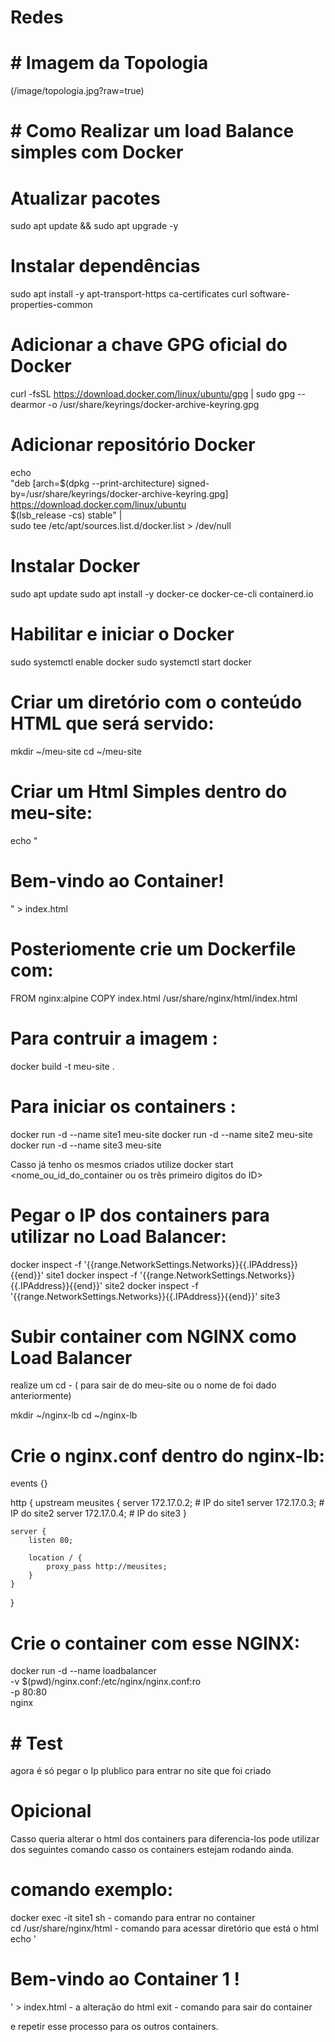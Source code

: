 # Redes


# # Imagem da Topologia 
(/image/topologia.jpg?raw=true)


# # Como Realizar um load Balance simples com Docker

# Atualizar pacotes
sudo apt update && sudo apt upgrade -y

# Instalar dependências
sudo apt install -y apt-transport-https ca-certificates curl software-properties-common

# Adicionar a chave GPG oficial do Docker
curl -fsSL https://download.docker.com/linux/ubuntu/gpg | sudo gpg --dearmor -o /usr/share/keyrings/docker-archive-keyring.gpg

# Adicionar repositório Docker
echo \
  "deb [arch=$(dpkg --print-architecture) signed-by=/usr/share/keyrings/docker-archive-keyring.gpg] \
  https://download.docker.com/linux/ubuntu \
  $(lsb_release -cs) stable" | \
  sudo tee /etc/apt/sources.list.d/docker.list > /dev/null

# Instalar Docker
sudo apt update
sudo apt install -y docker-ce docker-ce-cli containerd.io

# Habilitar e iniciar o Docker
sudo systemctl enable docker
sudo systemctl start docker


# Criar um diretório com o conteúdo HTML que será servido:
mkdir ~/meu-site
cd ~/meu-site

# Criar um Html Simples dentro do meu-site:
echo "<h1>Bem-vindo ao Container!</h1>" > index.html

# Posteriomente crie um Dockerfile com:
FROM nginx:alpine
COPY index.html /usr/share/nginx/html/index.html

# Para contruir a imagem :
docker build -t meu-site .

# Para iniciar os containers :
docker run -d --name site1 meu-site
docker run -d --name site2 meu-site
docker run -d --name site3 meu-site

Casso já tenho os mesmos criados utilize 
docker start <nome_ou_id_do_container ou os três primeiro digitos do ID>

# Pegar o IP dos containers  para utilizar no Load Balancer:
docker inspect -f '{{range.NetworkSettings.Networks}}{{.IPAddress}}{{end}}' site1
docker inspect -f '{{range.NetworkSettings.Networks}}{{.IPAddress}}{{end}}' site2
docker inspect -f '{{range.NetworkSettings.Networks}}{{.IPAddress}}{{end}}' site3


# Subir container com NGINX como Load Balancer
realize um cd - ( para sair de do meu-site ou o nome de foi dado anteriormente)

mkdir ~/nginx-lb
cd ~/nginx-lb

# Crie o nginx.conf dentro do nginx-lb:

events {}

http {
    upstream meusites {
        server 172.17.0.2;  # IP do site1
        server 172.17.0.3;  # IP do site2
        server 172.17.0.4;  # IP do site3
    }

    server {
        listen 80;

        location / {
            proxy_pass http://meusites;
        }
    }
}

# Crie o container com esse NGINX:
docker run -d --name loadbalancer \
  -v $(pwd)/nginx.conf:/etc/nginx/nginx.conf:ro \
  -p 80:80 \
  nginx

# # Test
agora é só pegar o Ip plublico para entrar no site que foi criado

# Opicional

Casso queria alterar o html dos containers para diferencia-los pode utilizar dos seguintes comando casso os containers estejam rodando ainda.

# comando exemplo:

docker exec -it site1 sh                 - comando para entrar no container  
cd /usr/share/nginx/html                 - comando para acessar diretório que está o html
echo '<h1>Bem-vindo ao Container 1 !</h1>' > index.html - a alteração do html
exit                                     - comando para sair do container

e repetir esse processo para os outros containers.